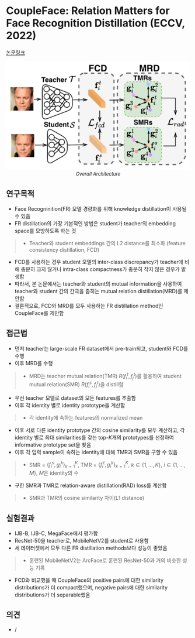 # CoupleFace: Relation Matters for Face Recognition Distillation (ECCV, 2022)

[논문링크](https://arxiv.org/abs/2204.05502)

<p align="center">
    <img width="800" alt='fig1' src="./img/13_16_01.png?raw=true"></br>
    <em><font size=2>Overall Architecture</font></em>
</p>

## 연구목적
- Face Recogninition(FR) 모델 경량화를 위해 knowledge distillation이 사용될 수 있음
- FR distillation의 가장 기본적인 방법은 student가 teacher의 embedding space를 모방하도록 하는 것
> - Teacher와 student embeddings 간의 L2 distance를 최소화 (feature consistency distillation, FCD)
- FCD를 사용하는 경우 student 모델의 inter-class discrepancy가 teacher에 비해 충분히 크지 않거나 intra-class compactness가 충분히 작지 않은 경우가 발생함
- 따라서, 본 논문에서는 teacher와 student의 mutual information을 사용하여 teacher와 student 간의 간극을 좁히는 mutual relation distillation(MRD)를 제안함
- 결론적으로, FCD와 MRD를 모두 사용하는 FR distillation method인 CoupleFace를 제안함

## 접근법
- 먼저 teacher는 large-scale FR dataset에서 pre-train되고, student와 FCD를 수행
- 이후 MRD를 수행
> - MRD는 teacher mutual relation(TMR) $R(f^{t}_{i}, f^{t}_{j})$를 활용하여 student mutual relation(SMR) $R(f^{s}_{i}, f^{t}_{j})$을 distill함
- 우선 teacher 모델로 dataset의 모든 features를 추출함
- 이후 각 identity 별로 identity prototype을 계산함
> - 각 identity에 속하는 features의 normalized mean
- 이후 서로 다른 identity prototype 간의 cosine similarity를 모두 계산하고, 각 identity 별로 최대 similarities를 갖는 top-$K$개의 prototypes를 선정하여 informative prototype set을 찾음
- 이후 각 입력 sample이 속하는 identity에 대해 TMR과 SMR을 구할 수 있음
> - SMR = $\{f^{s}_{i}, g^{k}_{i}\}^{K}_{k=1}$, TMR = $\{f^{t}_{i}, g^{k}_{i}\}^{K}_{k=1}$, $k\in\{1,\dots,K\}$, $i\in\{1,\dots,M\}$, $M$은 identity의 수
- 구한 SMR과 TMR로 relation-aware distillation(RAD) loss를 계산함
> - SMR과 TMR의 cosine similarity 차이(L1 distance)

## 실험결과
- IJB-B, IJB-C, MegaFace에서 평가함
- ResNet-50을 teacher로, MobileNetV2를 student로 사용함
- 세 데이터셋에서 모두 다른 FR distillation methods보다 성능이 좋았음
> - 훈련된 MobileNetV2는 ArcFace로 훈련된 ResNet-50과 거의 비슷한 성능 기록
- FCD와 비교했을 때 CoupleFace의 positive pairs에 대한 similarity distributions가 더 compact했으며, negative pairs에 대한 similarity distributions가 더 separable했음

## 의견
- /